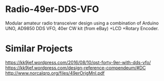 # Radio-49er-DDS-VFO
Modular amateur radio transceiver design using a combination of Arduino UNO, AD9850 DDS VFO, 40er CW kit (from eBay) +LCD +Rotary Encoder.

# Similar Projects
https://kk9jef.wordpress.com/2016/08/10/qst-forty-9er-with-dds-vfo/
https://kk9jef.wordpress.com/design-reference-compendeum/#DC
http://www.norcalqrp.org/files/49erOrigMnl.pdf
